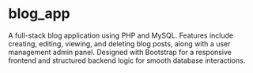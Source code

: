 # blog_app
A full-stack blog application using PHP and MySQL. Features include creating, editing, viewing, and deleting blog posts, along with a user management admin panel. Designed with Bootstrap for a responsive frontend and structured backend logic for smooth database interactions.
